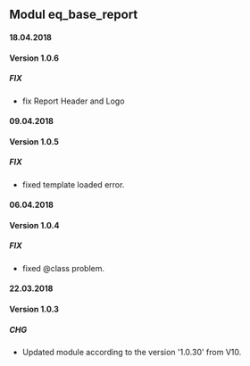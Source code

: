 ## Modul eq_base_report

#### 18.04.2018
#### Version 1.0.6
##### FIX
- fix Report Header and Logo

#### 09.04.2018
#### Version 1.0.5
##### FIX
- fixed template loaded error.

#### 06.04.2018
#### Version 1.0.4
##### FIX
- fixed @class problem.


#### 22.03.2018
#### Version 1.0.3
##### CHG
- Updated module according to the version '1.0.30' from V10.
